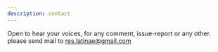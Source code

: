 ```yaml
---
description: contact
---
```

Open to hear your voices, for any comment, issue-report or any other.
please send mail to res.latinae@gmail.com
